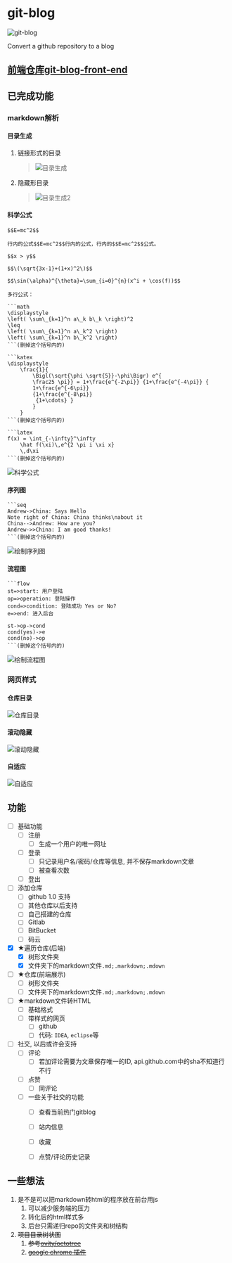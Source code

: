 
# git-blog 

![git-blog](pics/logo/logo.svg) 

Convert a github repository to a blog

## [前端仓库git-blog-front-end](https://github.com/imckh/git-blog-front-end)

## 已完成功能

### markdown解析

#### 目录生成

1. 链接形式的目录
    > ![目录生成](pics/目录生成.png)
2. 隐藏形目录
    > ![目录生成2](pics/目录生成2.png)

#### 科学公式
```
$$E=mc^2$$

行内的公式$$E=mc^2$$行内的公式，行内的$$E=mc^2$$公式。

$$x > y$$

$$\(\sqrt{3x-1}+(1+x)^2\)$$
                    
$$\sin(\alpha)^{\theta}=\sum_{i=0}^{n}(x^i + \cos(f))$$

多行公式：

```math
\displaystyle
\left( \sum\_{k=1}^n a\_k b\_k \right)^2
\leq
\left( \sum\_{k=1}^n a\_k^2 \right)
\left( \sum\_{k=1}^n b\_k^2 \right)
```(删掉这个括号内的)

```katex
\displaystyle 
    \frac{1}{
        \Bigl(\sqrt{\phi \sqrt{5}}-\phi\Bigr) e^{
        \frac25 \pi}} = 1+\frac{e^{-2\pi}} {1+\frac{e^{-4\pi}} {
        1+\frac{e^{-6\pi}}
        {1+\frac{e^{-8\pi}}
         {1+\cdots} }
        } 
    }
```(删掉这个括号内的)

```latex
f(x) = \int_{-\infty}^\infty
    \hat f(\xi)\,e^{2 \pi i \xi x}
    \,d\xi
```(删掉这个括号内的)
```

![科学公式](pics/科学公式.png)

#### 序列图

```
```seq
Andrew->China: Says Hello 
Note right of China: China thinks\nabout it 
China-->Andrew: How are you? 
Andrew->>China: I am good thanks!
```(删掉这个括号内的)
```

![绘制序列图](pics/绘制序列图.png)

#### 流程图

```
```flow
st=>start: 用户登陆
op=>operation: 登陆操作
cond=>condition: 登陆成功 Yes or No?
e=>end: 进入后台

st->op->cond
cond(yes)->e
cond(no)->op
```(删掉这个括号内的)
```

![绘制流程图](pics/绘制流程图.png)

### 网页样式

#### 仓库目录

![仓库目录](pics/仓库目录.gif)

#### 滚动隐藏

![滚动隐藏](pics/滚动隐藏.gif)

#### 自适应

![自适应](pics/自适应.gif)



## 功能
- [ ] 基础功能
  - [ ] 注册
    - [ ] 生成一个用户的唯一网址
  - [ ] 登录
    - [ ] 只记录用户名/密码/仓库等信息, 并不保存markdown文章
    - [ ] 被查看次数
  - [ ] 登出
- [ ] 添加仓库
  - [ ] github 1.0 支持
  - [ ] 其他仓库以后支持
  - [ ] 自己搭建的仓库
  - [ ] Gitlab
  - [ ] BitBucket
  - [ ] 码云
- [x] ★遍历仓库(后端)
  - [x] 树形文件夹
  - [x] 文件夹下的markdown文件`.md;.markdown;.mdown`
- [ ] ★仓库(前端展示)
  - [ ] 树形文件夹
  - [ ] 文件夹下的markdown文件`.md;.markdown;.mdown`
- [ ] ★markdown文件转HTML
  - [ ] 基础格式
  - [ ] 带样式的网页
    - [ ] github
    - [ ] 代码: `IDEA`, `eclipse`等
- [ ] 社交, 以后或许会支持
  - [ ] 评论
    - [ ] 若加评论需要为文章保存唯一的ID, api.github.com中的sha不知道行不行
  - [ ] 点赞
    - [ ] 同评论
  - [ ] 一些关于社交的功能
    - [ ] 查看当前热门gitblog
    - [ ] 站内信息
    - [ ] 收藏
    - [ ] 点赞/评论历史记录


## 一些想法

1. 是不是可以把markdown转html的程序放在前台用js
   1. 可以减少服务端的压力
   2. 转化后的html样式多
   3. 后台只需递归repo的文件夹和树结构
2. ~~项目目录树状图~~
    1. ~~参考~~[~~ovity/octotree~~](https://github.com/ovity/octotree)
    2. [~~google chrome 插件~~](https://chrome.google.com/webstore/detail/octotree/bkhaagjahfmjljalopjnoealnfndnagc?hl=en-US)

